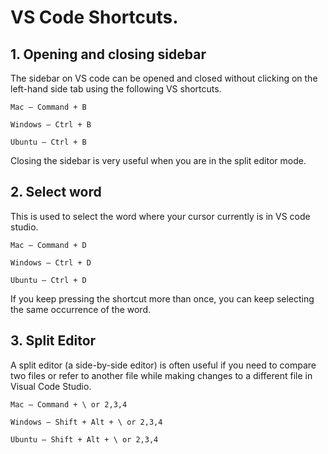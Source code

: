 # VS Code Shortcuts.
## 1. Opening and closing sidebar

The sidebar on VS code can be opened and closed without clicking on the left-hand side tab using the following VS shortcuts.

    Mac — Command + B

    Windows — Ctrl + B

    Ubuntu — Ctrl + B

Closing the sidebar is very useful when you are in the split editor mode.

## 2. Select word
This is used to select the word where your cursor currently is in VS code studio.

    Mac — Command + D

    Windows — Ctrl + D

    Ubuntu — Ctrl + D

If you keep pressing the shortcut more than once, you can keep selecting the same occurrence of the word.
## 3. Split Editor
A split editor (a side-by-side editor) is often useful if you need to compare two files or refer to another file while making changes to a different file in Visual Code Studio.

    Mac — Command + \ or 2,3,4

    Windows — Shift + Alt + \ or 2,3,4

    Ubuntu — Shift + Alt + \ or 2,3,4
